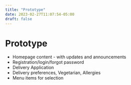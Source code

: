 ```yaml
---
title: "Prototype"
date: 2023-02-27T11:07:54-05:00
draft: false
---
```

# Prototype

- Homepage content - with updates and announcements
- Registration/login/forgot password
- Delivery Application
- Delivery preferences, Vegetarian, Allergies
- Menu items for selection
